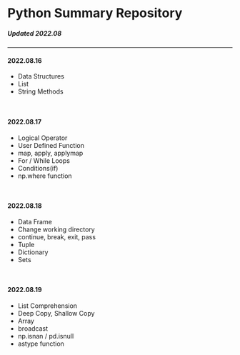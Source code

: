 # Python Summary Repository
##### _Updated 2022.08_

----

#### 2022.08.16
- Data Structures
- List
- String Methods
<br/>

#### 2022.08.17
- Logical Operator
- User Defined Function
- map, apply, applymap
- For / While Loops
- Conditions(if)
- np.where function
<br/>

#### 2022.08.18
- Data Frame
- Change working directory
- continue, break, exit, pass
- Tuple
- Dictionary
- Sets
<br/>

#### 2022.08.19
- List Comprehension
- Deep Copy, Shallow Copy
- Array
- broadcast
- np.isnan / pd.isnull
- astype function
<br/>


